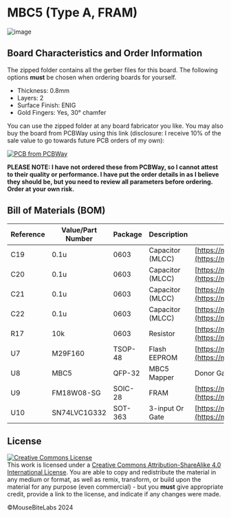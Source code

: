 # MBC5 (Type A, FRAM)

![image](https://github.com/user-attachments/assets/956db129-baf6-4564-b768-96c16d9fd2d5)

## Board Characteristics and Order Information

The zipped folder contains all the gerber files for this board. The following options **must** be chosen when ordering boards for yourself.

- Thickness: 0.8mm
- Layers: 2
- Surface Finish: ENIG
- Gold Fingers: Yes, 30° chamfer

You can use the zipped folder at any board fabricator you like. You may also buy the board from PCBWay using this link (disclosure: I receive 10% of the sale value to go towards future PCB orders of my own):

<a href="https://www.pcbway.com/project/shareproject/Game_Boy_MBC5_Cartridge_Type_A_FRAM_8dda45ae.html"><img src="https://www.pcbway.com/project/img/images/frompcbway-1220.png" alt="PCB from PCBWay" /></a>

**PLEASE NOTE: I have not ordered these from PCBWay, so I cannot attest to their quality or performance. I have put the order details in as I believe they should be, but you need to review all parameters before ordering. Order at your own risk.**

## Bill of Materials (BOM)

| Reference | Value/Part Number | Package | Description      | Source                                           |
| --------- | ----------------- | ------- | ---------------- | ------------------------------------------------ |
| C19       | 0.1u              | 0603    | Capacitor (MLCC) | [https://mou.sr/3ENc15O](https://mou.sr/3ENc15O) |
| C20       | 0.1u              | 0603    | Capacitor (MLCC) | [https://mou.sr/3ENc15O](https://mou.sr/3ENc15O) |
| C21       | 0.1u              | 0603    | Capacitor (MLCC) | [https://mou.sr/3ENc15O](https://mou.sr/3ENc15O) |
| C22       | 0.1u              | 0603    | Capacitor (MLCC) | [https://mou.sr/3ENc15O](https://mou.sr/3ENc15O) |
| R17       | 10k               | 0603    | Resistor         | [https://mou.sr/3riR7IH](https://mou.sr/3riR7IH) |
| U7        | M29F160           | TSOP-48 | Flash EEPROM     | [https://mou.sr/3MNWQ0b](https://mou.sr/3MNWQ0b) |
| U8        | MBC5              | QFP-32  | MBC5 Mapper      | Donor Game Boy Game                              |
| U9        | FM18W08-SG        | SOIC-28 | FRAM             | [https://mou.sr/4cRIJlb](https://mou.sr/4cRIJlb) |
| U10       | SN74LVC1G332      | SOT-363 | 3-input Or Gate  | [https://mou.sr/3XdbXoN](https://mou.sr/3XdbXoN) |

## License

<a rel="license" href="http://creativecommons.org/licenses/by-sa/4.0/"><img alt="Creative Commons License" style="border-width:0" src="https://i.creativecommons.org/l/by-sa/4.0/80x15.png" /></a><br />This work is licensed under a <a rel="license" href="http://creativecommons.org/licenses/by-sa/4.0/">Creative Commons Attribution-ShareAlike 4.0 International License</a>. You are able to copy and redistribute the material in any medium or format, as well as remix, transform, or build upon the material for any purpose (even commercial) - but you **must** give appropriate credit, provide a link to the license, and indicate if any changes were made.

©MouseBiteLabs 2024
